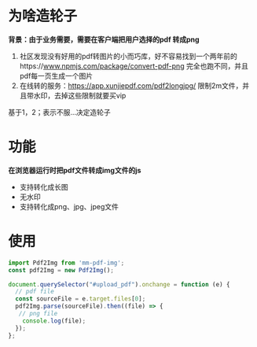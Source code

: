 # 为啥造轮子
**背景：由于业务需要，需要在客户端把用户选择的pdf 转成png**
1. 社区发现没有好用的pdf转图片的小而巧库，好不容易找到一个两年前的https://www.npmjs.com/package/convert-pdf-png  完全也跑不同，并且pdf每一页生成一个图片
2. 在线转的服务：https://app.xunjiepdf.com/pdf2longjpg/
限制2m文件，并且带水印，去掉这些限制就要买vip 

基于1，2；表示不服...决定造轮子
# 功能
**在浏览器运行时把pdf文件转成img文件的js**
-  支持转化成长图
-  无水印
-  支持转化成png、jpg、jpeg文件

# 使用
````javascript
import Pdf2Img from 'mm-pdf-img';
const pdf2Img = new Pdf2Img();

document.querySelector("#upload_pdf").onchange = function (e) {
  // pdf file
  const sourceFile = e.target.files[0];
  pdf2Img.parse(sourceFile).then((file) => {
   // png file
    console.log(file);
  });
};
````